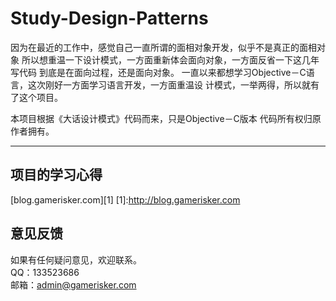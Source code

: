 Study-Design-Patterns
=================

因为在最近的工作中，感觉自己一直所谓的面相对象开发，似乎不是真正的面相对象
所以想重温一下设计模式，一方面重新体会面向对象，一方面反省一下这几年写代码
到底是在面向过程，还是面向对象。
一直以来都想学习Objective－C语言，这次刚好一方面学习语言开发，一方面重温设
计模式，一举两得，所以就有了这个项目。

本项目根据《大话设计模式》代码而来，只是Objective－C版本 代码所有权归原作者拥有。

--------------------------

项目的学习心得
--------
[blog.gamerisker.com][1]
[1]:http://blog.gamerisker.com

意见反馈
--------
如果有任何疑问意见，欢迎联系。<br>
QQ：133523686<br>
邮箱：admin@gamerisker.com<br>
